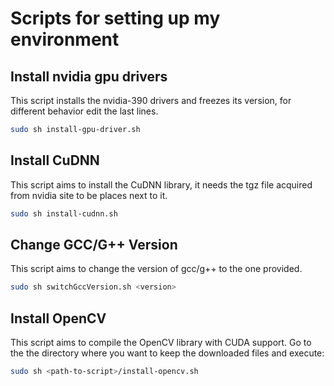 # Scripts for setting up my environment

## Install nvidia gpu drivers

This script installs the nvidia-390 drivers and freezes its version, for different behavior edit the last lines.

```bash
sudo sh install-gpu-driver.sh
```

## Install CuDNN

This script aims to install the CuDNN library, it needs the tgz file acquired from nvidia site to be places next to it.

```bash
sudo sh install-cudnn.sh
```

## Change GCC/G++ Version

This script aims to change the version of gcc/g++ to the one provided.

```bash
sudo sh switchGccVersion.sh <version>
```

## Install OpenCV

This script aims to compile the OpenCV library with CUDA support. Go to the the directory where you want to keep the downloaded files and execute:

```bash
sudo sh <path-to-script>/install-opencv.sh
```
